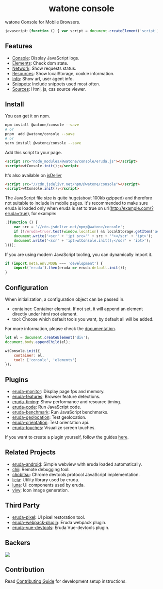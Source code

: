 
<h1 align="center">watone console</h1>


watone Console for Mobile Browsers.


```javascript
javascript:(function () { var script = document.createElement('script'); script.src="https://cdn.jsdelivr.net/npm/@watone/console"; document.body.append(script); script.onload = function () { wtConsole.init(); } })();
```

## Features

* [Console](https://eruda.liriliri.io/docs/api.html#console): Display JavaScript logs.
* [Elements](https://eruda.liriliri.io/docs/api.html#elements): Check dom state.
* [Network](https://eruda.liriliri.io/docs/api.html#network): Show requests status.
* [Resources](https://eruda.liriliri.io/docs/api.html#resources): Show localStorage, cookie information.
* [Info](https://eruda.liriliri.io/docs/api.html#info): Show url, user agent info.
* [Snippets](https://eruda.liriliri.io/docs/api.html#snippets): Include snippets used most often.
* [Sources](https://eruda.liriliri.io/docs/api.html#sources): Html, js, css source viewer.

## Install

You can get it on npm.

```bash
npm install @watone/console --save
# or
pnpm  add @watone/console --save
# or
yarn install @watone/console --save
```

Add this script to your page.

```html
<script src="node_modules/@watone/console/eruda.js"></script>
<script>wtConsole.init();</script>
```

It's also available on [jsDelivr](https://www.jsdelivr.com/package/npm/@watone/console)

```html
<script src="//cdn.jsdelivr.net/npm/@watone/console"></script>
<script>wtConsole.init();</script>
```

The JavaScript file size is quite huge(about 100kb gzipped) and therefore not suitable to include in mobile pages. It's recommended to make sure eruda is loaded only when eruda is set to true on url(http://example.com/?eruda=true), for example:

```javascript
;(function () {
    var src = '//cdn.jsdelivr.net/npm/@watone/console';
    if (!/eruda=true/.test(window.location) && localStorage.getItem('active-eruda') != 'true') return;
    document.write('<scr' + 'ipt src="' + src + '"></scr' + 'ipt>');
    document.write('<scr' + 'ipt>wtConsole.init();</scr' + 'ipt>');
})();
```

If you are using modern JavaScript tooling, you can dynamically import it.

```javascript
if (import.meta.env.MODE === 'development') {
    import('eruda').then(eruda => eruda.default.init());
}
```

## Configuration

When initialization, a configuration object can be passed in.

* container: Container element. If not set, it will append an element directly
under html root element.
* tool: Choose which default tools you want, by default all will be added.

For more information, please check the [documentation](https://eruda.liriliri.io/docs/api.html).

```javascript
let el = document.createElement('div');
document.body.appendChild(el);

wtConsole.init({
    container: el,
    tool: ['console', 'elements']
});
```

## Plugins

* [eruda-monitor](https://github.com/liriliri/eruda-monitor): Display page fps and memory.
* [eruda-features](https://github.com/liriliri/eruda-features): Browser feature detections.
* [eruda-timing](https://github.com/liriliri/eruda-timing): Show performance and resource timing.
* [eruda-code](https://github.com/liriliri/eruda-code): Run JavaScript code.
* [eruda-benchmark](https://github.com/liriliri/eruda-benchmark): Run JavaScript benchmarks.
* [eruda-geolocation](https://github.com/liriliri/eruda-geolocation): Test geolocation.
* [eruda-orientation](https://github.com/liriliri/eruda-orientation): Test orientation api.
* [eruda-touches](https://github.com/liriliri/eruda-touches): Visualize screen touches.

If you want to create a plugin yourself, follow the guides [here](https://eruda.liriliri.io/docs/plugin.html).

## Related Projects

* [eruda-android](https://github.com/liriliri/eruda-android): Simple webview with eruda loaded automatically.
* [chii](https://github.com/liriliri/chii): Remote debugging tool.
* [chobitsu](https://github.com/liriliri/chobitsu): Chrome devtools protocol JavaScript implementation.
* [licia](https://github.com/liriliri/licia): Utility library used by eruda.
* [luna](https://github.com/liriliri/luna): UI components used by eruda.
* [vivy](https://github.com/liriliri/vivy-docs): Icon image generation.

## Third Party

* [eruda-pixel](https://github.com/Faithree/eruda-pixel): UI pixel restoration tool.
* [eruda-webpack-plugin](https://github.com/huruji/eruda-webpack-plugin): Eruda webpack plugin.
* [eruda-vue-devtools](https://github.com/Zippowxk/vue-devtools-plugin): Eruda Vue-devtools plugin.

## Backers

<a rel="noreferrer noopener" href="https://opencollective.com/eruda" target="_blank"><img src="https://opencollective.com/eruda/backers.svg?width=890"></a>

## Contribution

Read [Contributing Guide](.github/CONTRIBUTING.md) for development setup instructions.
